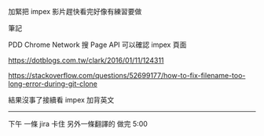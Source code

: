 加緊把 impex 影片趕快看完好像有練習要做

筆記

PDD Chrome Network 搜 Page API 可以確認 impex 頁面

https://dotblogs.com.tw/clark/2016/01/11/124311

https://stackoverflow.com/questions/52699177/how-to-fix-filename-too-long-error-during-git-clone

結果沒事了接續看 impex 加背英文

---

下午 一條 jira 卡住 另外一條翻譯的 做完 5:00
